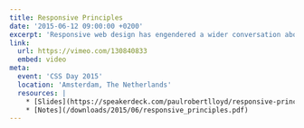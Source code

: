 ```yaml
---
title: Responsive Principles
date: '2015-06-12 09:00:00 +0200'
excerpt: 'Responsive web design has engendered a wider conversation about how we build products that accommodate an increasing breadth of connected devices. This talk will suggest a framework within which we can model this continuing discussion, and outline the principles needed for our work to better respond to a rapidly changing world.'
link:
  url: https://vimeo.com/130840833
  embed: video
meta:
  event: 'CSS Day 2015'
  location: 'Amsterdam, The Netherlands'
  resources: |
    * [Slides](https://speakerdeck.com/paulrobertlloyd/responsive-principles-css-day)
    * [Notes](/downloads/2015/06/responsive_principles.pdf)
---
```

